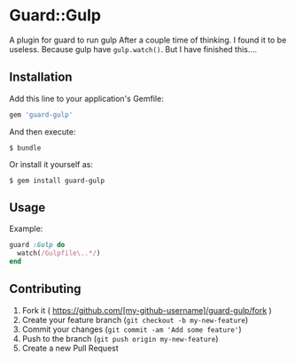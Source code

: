 # Guard::Gulp

A plugin for guard to run gulp
After a couple time of thinking. I found it to be useless.
Because gulp have `gulp.watch()`. But I have finished this....

## Installation

Add this line to your application's Gemfile:

```ruby
gem 'guard-gulp'
```

And then execute:

    $ bundle

Or install it yourself as:

    $ gem install guard-gulp

## Usage

Example:

```ruby
guard :Gulp do
  watch(/Gulpfile\..*/)
end
```

## Contributing

1. Fork it ( https://github.com/[my-github-username]/guard-gulp/fork )
2. Create your feature branch (`git checkout -b my-new-feature`)
3. Commit your changes (`git commit -am 'Add some feature'`)
4. Push to the branch (`git push origin my-new-feature`)
5. Create a new Pull Request
